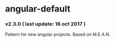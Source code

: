 # angular-default
### v2.3.0 ( last update: 16 oct 2017 )

Pattern for new angular projects.
Based on M.E.A.N.